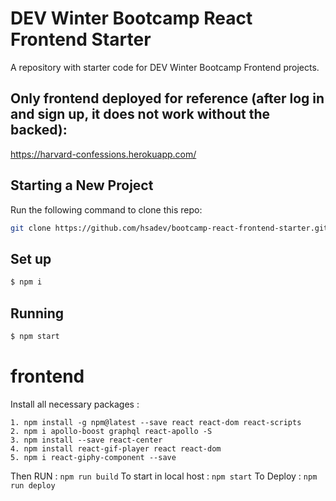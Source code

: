 # DEV Winter Bootcamp React Frontend Starter

A repository with starter code for DEV Winter Bootcamp Frontend projects.

## Only frontend deployed for reference (after log in and sign up, it does not work without the backed):

https://harvard-confessions.herokuapp.com/

## Starting a New Project

Run the following command to clone this repo:

```bash
git clone https://github.com/hsadev/bootcamp-react-frontend-starter.git
```

## Set up

```bash
$ npm i
```

## Running

```bash
$ npm start
```

# frontend

Install all necessary packages :

```
1. npm install -g npm@latest --save react react-dom react-scripts
2. npm i apollo-boost graphql react-apollo -S
3. npm install --save react-center
4. npm install react-gif-player react react-dom
5. npm i react-giphy-component --save

```

Then RUN : `npm run build`
To start in local host : `npm start`
To Deploy : `npm run deploy`
